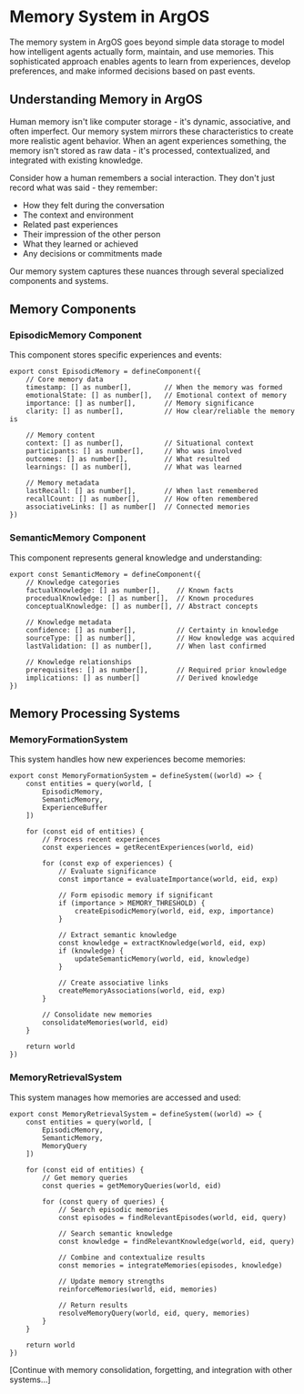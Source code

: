 # Memory System in ArgOS

The memory system in ArgOS goes beyond simple data storage to model how intelligent agents actually form, maintain, and use memories. This sophisticated approach enables agents to learn from experiences, develop preferences, and make informed decisions based on past events.

## Understanding Memory in ArgOS

Human memory isn't like computer storage - it's dynamic, associative, and often imperfect. Our memory system mirrors these characteristics to create more realistic agent behavior. When an agent experiences something, the memory isn't stored as raw data - it's processed, contextualized, and integrated with existing knowledge.

Consider how a human remembers a social interaction. They don't just record what was said - they remember:

- How they felt during the conversation
- The context and environment
- Related past experiences
- Their impression of the other person
- What they learned or achieved
- Any decisions or commitments made

Our memory system captures these nuances through several specialized components and systems.

## Memory Components

### EpisodicMemory Component

This component stores specific experiences and events:

    export const EpisodicMemory = defineComponent({
        // Core memory data
        timestamp: [] as number[],        // When the memory was formed
        emotionalState: [] as number[],   // Emotional context of memory
        importance: [] as number[],       // Memory significance
        clarity: [] as number[],          // How clear/reliable the memory is

        // Memory content
        context: [] as number[],          // Situational context
        participants: [] as number[],     // Who was involved
        outcomes: [] as number[],         // What resulted
        learnings: [] as number[],        // What was learned

        // Memory metadata
        lastRecall: [] as number[],       // When last remembered
        recallCount: [] as number[],      // How often remembered
        associativeLinks: [] as number[]  // Connected memories
    })

### SemanticMemory Component

This component represents general knowledge and understanding:

    export const SemanticMemory = defineComponent({
        // Knowledge categories
        factualKnowledge: [] as number[],    // Known facts
        procedualKnowledge: [] as number[],  // Known procedures
        conceptualKnowledge: [] as number[], // Abstract concepts

        // Knowledge metadata
        confidence: [] as number[],          // Certainty in knowledge
        sourceType: [] as number[],          // How knowledge was acquired
        lastValidation: [] as number[],      // When last confirmed

        // Knowledge relationships
        prerequisites: [] as number[],       // Required prior knowledge
        implications: [] as number[]         // Derived knowledge
    })

## Memory Processing Systems

### MemoryFormationSystem

This system handles how new experiences become memories:

    export const MemoryFormationSystem = defineSystem((world) => {
        const entities = query(world, [
            EpisodicMemory,
            SemanticMemory,
            ExperienceBuffer
        ])

        for (const eid of entities) {
            // Process recent experiences
            const experiences = getRecentExperiences(world, eid)

            for (const exp of experiences) {
                // Evaluate significance
                const importance = evaluateImportance(world, eid, exp)

                // Form episodic memory if significant
                if (importance > MEMORY_THRESHOLD) {
                    createEpisodicMemory(world, eid, exp, importance)
                }

                // Extract semantic knowledge
                const knowledge = extractKnowledge(world, eid, exp)
                if (knowledge) {
                    updateSemanticMemory(world, eid, knowledge)
                }

                // Create associative links
                createMemoryAssociations(world, eid, exp)
            }

            // Consolidate new memories
            consolidateMemories(world, eid)
        }

        return world
    })

### MemoryRetrievalSystem

This system manages how memories are accessed and used:

    export const MemoryRetrievalSystem = defineSystem((world) => {
        const entities = query(world, [
            EpisodicMemory,
            SemanticMemory,
            MemoryQuery
        ])

        for (const eid of entities) {
            // Get memory queries
            const queries = getMemoryQueries(world, eid)

            for (const query of queries) {
                // Search episodic memories
                const episodes = findRelevantEpisodes(world, eid, query)

                // Search semantic knowledge
                const knowledge = findRelevantKnowledge(world, eid, query)

                // Combine and contextualize results
                const memories = integrateMemories(episodes, knowledge)

                // Update memory strengths
                reinforceMemories(world, eid, memories)

                // Return results
                resolveMemoryQuery(world, eid, query, memories)
            }
        }

        return world
    })

[Continue with memory consolidation, forgetting, and integration with other systems...]

